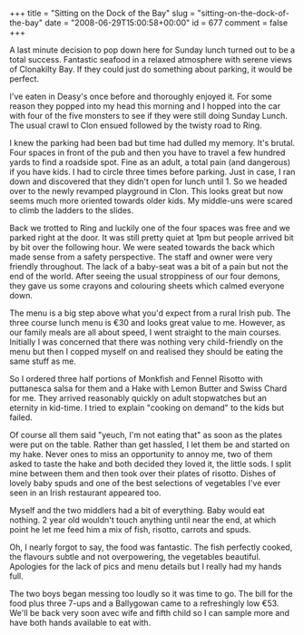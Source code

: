 +++
title = "Sitting on the Dock of the Bay"
slug = "sitting-on-the-dock-of-the-bay"
date = "2008-06-29T15:00:58+00:00"
id = 677
comment = false
+++

A last minute decision to pop down here for Sunday lunch turned out to be a total success. Fantastic seafood in a relaxed atmosphere with serene views of Clonakilty Bay. If they could just do something about parking, it would be perfect.

I've eaten in Deasy's once before and thoroughly enjoyed it. For some reason they popped into my head this morning and I hopped into the car with four of the five monsters to see if they were still doing Sunday Lunch. The usual crawl to Clon ensued followed by the twisty road to Ring.

I knew the parking had been bad but time had dulled my memory. It's brutal. Four spaces in front of the pub and then you have to travel a few hundred yards to find a roadside spot. Fine as an adult, a total pain (and dangerous) if you have kids. I had to circle three times before parking. Just in case, I ran down and discovered that they didn't open for lunch until 1\. So we headed over to the newly revamped playground in Clon. This looks great but now seems much more oriented towards older kids. My middle-uns were scared to climb the ladders to the slides.

Back we trotted to Ring and luckily one of the four spaces was free and we parked right at the door. It was still pretty quiet at 1pm but people arrived bit by bit over the following hour. We were seated towards the back which made sense from a safety perspective. The staff and owner were very friendly throughout. The lack of a baby-seat was a bit of a pain but not the end of the world. After seeing the usual stroppiness of our four demons, they gave us some crayons and colouring sheets which calmed everyone down.

The menu is a big step above what you'd expect from a rural Irish pub. The three course lunch menu is €30 and looks great value to me. However, as our family meals are all about speed, I went straight to the main courses. Initially I was concerned that there was nothing very child-friendly on the menu but then I copped myself on and realised they should be eating the same stuff as me.

So I ordered three half portions of Monkfish and Fennel Risotto with puttanesca salsa for them and a Hake with Lemon Butter and Swiss Chard for me. They arrived reasonably quickly on adult stopwatches but an eternity in kid-time. I tried to explain "cooking on demand" to the kids but failed.

Of course all them said "yeuch, I'm not eating that" as soon as the plates were put on the table. Rather than get hassled, I let them be and started on my hake. Never ones to miss an opportunity to annoy me, two of them asked to taste the hake and both decided they loved it, the little sods. I split mine between them and then took over their plates of risotto. Dishes of lovely baby spuds and one of the best selections of vegetables I've ever seen in an Irish restaurant appeared too.

Myself and the two middlers had a bit of everything. Baby would eat nothing. 2 year old wouldn't touch anything until near the end, at which point he let me feed him a mix of fish, risotto, carrots and spuds.

Oh, I nearly forgot to say, the food was fantastic. The fish perfectly cooked, the flavours subtle and not overpowering, the vegetables beautiful. Apologies for the lack of pics and menu details but I really had my hands full.

The two boys began messing too loudly so it was time to go. The bill for the food plus three 7-ups and a Ballygowan came to a refreshingly low €53\. We'll be back very soon avec wife and fifth child so I can sample more and have both hands available to eat with.
